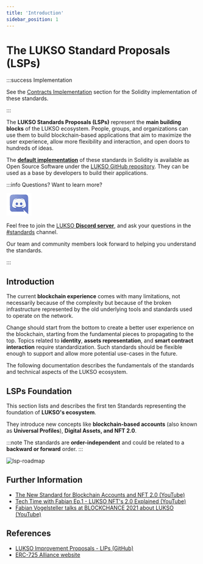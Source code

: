 ```yaml
---
title: 'Introduction'
sidebar_position: 1
---
```


# The LUKSO Standard Proposals (LSPs)

:::success Implementation

See the [Contracts Implementation](./smart-contracts/introduction.md) section for the Solidity implementation of these standards.

:::

The **LUKSO Standards Proposals (LSPs)** represent the **main building blocks** of the LUKSO ecosystem. People, groups, and organizations can use them to build blockchain-based applications that aim to maximize the user experience, allow more flexibility and interaction, and open doors to hundreds of ideas.

The **[default implementation](./smart-contracts/introduction.md)** of these standards in Solidity is available as Open Source Software under the [LUKSO GitHub repository](https://github.com/lukso-network). They can be used as a base by developers to build their applications.

:::info Questions? Want to learn more?

<div class="discord-logo">

![Discord logo](./discord-logo.png)

</div>

Feel free to join the [LUKSO **Discord server**](https://discord.com/channels/359064931246538762/620552532602912769), and ask your questions in the [#standards](https://discord.com/channels/359064931246538762/620552532602912769) channel.

Our team and community members look forward to helping you understand the standards.

:::

## Introduction

The current **blockchain experience** comes with many limitations, not necessarily because of the complexity but because of the broken infrastructure represented by the old underlying tools and standards used to operate on the network.

Change should start from the bottom to create a better user experience on the blockchain, starting from the fundamental pieces to propagating to the top. Topics related to **identity**, **assets representation**, and **smart contract interaction** require standardization. Such standards should be flexible enough to support and allow more potential use-cases in the future.

The following documentation describes the fundamentals of the standards and technical aspects of the LUKSO ecosystem.

## LSPs Foundation

This section lists and describes the first ten Standards representing the foundation of **LUKSO's ecosystem**.

They introduce new concepts like **blockchain-based accounts** (also known as **Universal Profiles**), **Digital Assets, and NFT 2.0**.

:::note
The standards are **order-independent** and could be related to a **backward or forward** order.
:::

![lsp-roadmap](/img/lsp-roadmap.jpg)

## Further Information

- [The New Standard for Blockchain Accounts and NFT 2.0 (YouTube)](https://www.youtube.com/watch?v=7u0WGAS1k_Q)
- [Tech Time with Fabian Ep.1 - LUKSO NFT's 2.0 Explained (YouTube)](https://www.youtube.com/watch?v=Nx5D9QWNIhI)
- [Fabian Vogelsteller talks at BLOCKCHANCE 2021 about LUKSO (YouTube)](https://www.youtube.com/watch?v=aoZE_0Ey1SQ)

## References

- [LUKSO Improvement Proposals - LIPs (GitHub)](https://github.com/lukso-network/LIPs)
- [ERC-725 Alliance website](https://erc725alliance.org/)
